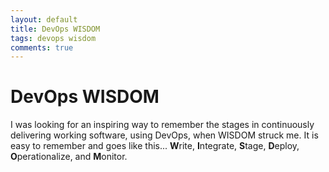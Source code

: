 ```yaml
---
layout: default
title: DevOps WISDOM
tags: devops wisdom
comments: true
---
```

# DevOps WISDOM

I was looking for an inspiring way to remember the stages in continuously delivering working software, using DevOps, when WISDOM struck me. It is easy to remember and goes like this... **W**rite, **I**ntegrate, **S**tage, **D**eploy, **O**perationalize, and **M**onitor.
